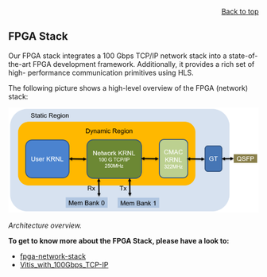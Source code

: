 <div id="readme" class="Box-body readme blob js-code-block-container">
<article class="markdown-body entry-content p-3 p-md-6" itemprop="text">
<p align="right">
<a href="https://github.com/fpgasystems/hacc-platform#--hardware-acceleration-platform">Back to top</a>
</p>

# FPGA Stack

Our FPGA stack integrates a 100 Gbps TCP/IP network stack into a state-of-the-art FPGA development framework. Additionally, it provides a rich set of high- performance communication primitives using HLS.

The following picture shows a high-level overview of the FPGA (network) stack:

![Architecture overview.](./imgs/fpga-stack.png "Architecture overview.")

*Architecture overview.*

**To get to know more about the FPGA Stack, please have a look to:**

* [fpga-network-stack](https://github.com/fpgasystems/fpga-network-stack)
* [Vitis_with_100Gbps_TCP-IP](https://github.com/fpgasystems/Vitis_with_100Gbps_TCP-IP)